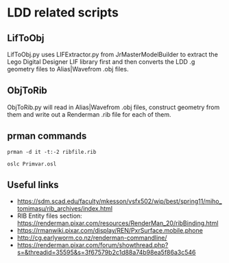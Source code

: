 # LDD related scripts
## LifToObj 
LifToObj.py uses LIFExtractor.py from JrMasterModelBuilder to extract the Lego Digital Designer LIF library first and then converts the LDD .g geometry files to Alias|Wavefrom .obj files.

## ObjToRib
ObjToRib.py will read in Alias|Wavefrom .obj files, construct geometry from them and write out a Renderman .rib file for each of them.

## prman commands
```terminal
prman -d it -t:-2 ribfile.rib

oslc Primvar.osl
```

## Useful links

* https://sdm.scad.edu/faculty/mkesson/vsfx502/wip/best/spring11/miho_tomimasu/rib_archives/index.html
* RIB Entity files section: https://renderman.pixar.com/resources/RenderMan_20/ribBinding.html
* https://rmanwiki.pixar.com/display/REN/PxrSurface.mobile.phone
* http://cg.earlyworm.co.nz/renderman-commandline/
* https://renderman.pixar.com/forum/showthread.php?s=&threadid=35595&s=3f67579b2c1d88a74b98ea5f86a3c546
